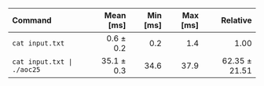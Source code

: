 | Command | Mean [ms] | Min [ms] | Max [ms] | Relative |
|:---|---:|---:|---:|---:|
| `cat input.txt` | 0.6 ± 0.2 | 0.2 | 1.4 | 1.00 |
| `cat input.txt \| ./aoc25` | 35.1 ± 0.3 | 34.6 | 37.9 | 62.35 ± 21.51 |
